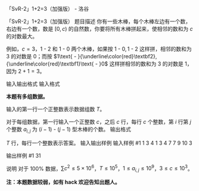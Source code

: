 



「SvR-2」1+2=3（加强版） - 洛谷














「SvR-2」1+2=3（加强版）
题目描述
你有一些木棒，每个木棒左边有一个数，右边有一个数，数是 $[0,c)$ 的自然数，你要将所有木棒拼起来，使相邻的数和为 $c$ 的对数最大。

例如，$c=3$，$1\text{ - }2$ 和 $1\text{ - }0$ 两个木棒，如果按 $1\text{ - }0,1\text{ - }2$ 这样拼，相邻的数和为 $3$ 的对数是 $0$；而按 $1\text{ - }{\underline\color{red}\textbf2},{\underline\color{red}\textbf1}\text{ - }0$ 这样拼相邻的数和为 $3$ 的对数是 $1$，因为 $2+1=3$。

输入输出格式
输入格式

**本题有多组数据。**

输入的第一行一个正整数表示数据组数 $T$。

对于每组数据，第一行输入一个正整数 $c$，之后 $c$ 行，每行 $c$ 个整数，第 $i$ 行第 $j$ 个整数 $a_{i,j}$ 为 $(i-1)\text{ - }(j-1)$ 型木棒的个数。
输出格式

$T$ 行，每行一个整数表示答案。
输入输出样例
输入样例 #1
1
3
4 1 3
4 7 7
9 10 3

输出样例 #1
31

说明
对于 $100\%$ 数据，$\sum c^2\le5\times10^6$，$T\le10^5$，$1\le a_{i,j}\le10^9$，$3\le c\le10^3$。

**注：本题数据较弱，如有 hack 欢迎告知出题人。**






